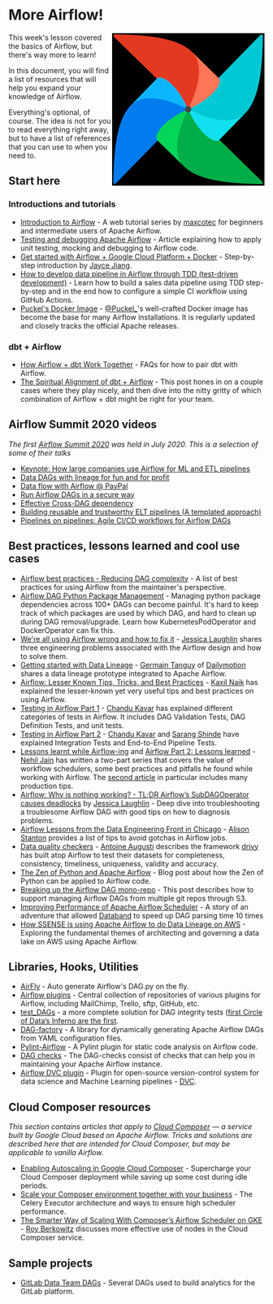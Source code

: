 # More Airflow!

[<img src="../images/2022-09-02-12-55-27.png" align="right">](https://airflow.apache.org/)

This week's lesson covered the basics of Airflow, but there's way more to learn!

In this document, you will find a list of resources that will help you expand your knowledge of Airflow.

Everything's optional, of course. The idea is not for you to read everything right away, but to have a list of references that you can use to when you need to.

## Start here

### Introductions and tutorials

- [Introduction to Airflow](https://www.youtube.com/playlist?list=PLzKRcZrsJN_xcKKyKn18K7sWu5TTtdywh) - A web tutorial series by [maxcotec](https://maxcotec.com) for beginners and intermediate users of Apache Airflow.
- [Testing and debugging Apache Airflow](https://blog.godatadriven.com/testing-and-debugging-apache-airflow) - Article explaining how to apply unit testing, mocking and debugging to Airflow code.
- [Get started with Airflow + Google Cloud Platform + Docker](https://medium.com/@junjiejiang94/get-started-with-airflow-google-cloud-platform-docker-a21c46e0f797) - Step-by-step introduction by [Jayce Jiang](https://medium.com/@junjiejiang94).
- [How to develop data pipeline in Airflow through TDD (test-driven development)](https://blog.magrathealabs.com/how-to-develop-data-pipeline-in-airflow-through-tdd-test-driven-development-c3333439f358) - Learn how to build a sales data pipeline using TDD step-by-step and in the end how to configure a simple CI workflow using GitHub Actions.
- [Puckel's Docker Image](https://github.com/puckel/docker-airflow) - [@Puckel_](https://twitter.com/Puckel_)'s well-crafted Docker image has become the base for many Airflow installations.  It is regularly updated and closely tracks the official Apache releases.

### dbt + Airflow

- [How Airflow + dbt Work Together](https://www.getdbt.com/blog/dbt-airflow/) - FAQs for how to pair dbt with Airflow.
- [The Spiritual Alignment of dbt + Airflow](https://docs.getdbt.com/blog/dbt-airflow-spiritual-alignment) - This post hones in on a couple cases where they play nicely, and then dive into the nitty gritty of which combination of Airflow + dbt might be right for your team.

## Airflow Summit 2020 videos

*The first [Airflow Summit 2020](https://airflowsummit.org/) was held in July 2020. This is a selection of some of their talks*

- [Keynote: How large companies use Airflow for ML and ETL pipelines](https://youtu.be/428AiCBMZoQ)
- [Data DAGs with lineage for fun and for profit](https://youtu.be/l_vVxOdvujg)
- [Data flow with Airflow @ PayPal](https://youtu.be/kAtaj_s4f-w)
- [Run Airflow DAGs in a secure way](https://youtu.be/QhnItssm4yU)
- [Effective Cross-DAG dependency](https://youtu.be/p66GcO0LbFQ)
- [Building reusable and trustworthy ELT pipelines (A templated approach)](https://youtu.be/R4bp3_VyJ70)
- [Pipelines on pipelines: Agile CI/CD workflows for Airflow DAGs](https://youtu.be/tY4F9X5l6dg)

## Best practices, lessons learned and cool use cases

- [Airflow best practices - Reducing DAG complexity](https://airflow.apache.org/docs/apache-airflow/stable/best-practices.html#reducing-dag-complexity) - A list of best practices for using Airflow from the maintainer's perspective.
- [Airflow DAG Python Package Management](https://www.youtube.com/watch?v=9pykChPp-X4&t=121s) - Managing python package dependencies across 100+ DAGs can become painful. It's hard to keep track of which packages are used by which DAG, and hard to clean up during DAG removal/upgrade. Learn how KubernetesPodOperator and DockerOperator can fix this.
- [We're all using Airflow wrong and how to fix it](https://medium.com/bluecore-engineering/were-all-using-airflow-wrong-and-how-to-fix-it-a56f14cb0753) - [Jessica Laughlin](https://www.jldlaughlin.com/) shares three engineering problems associated with the Airflow design and how to solve them.
- [Getting started with Data Lineage](https://medium.com/dailymotion/getting-started-with-data-lineage-6307b2b429b3) - [Germain Tanguy](https://www.linkedin.com/in/germain-tanguy/) of [Dailymotion](https://www.dailymotion.com/) shares a data lineage prototype integrated to Apache Airflow.
- [Airflow: Lesser Known Tips, Tricks, and Best Practices](https://medium.com/datareply/airflow-lesser-known-tips-tricks-and-best-practises-cf4d4a90f8f) - [Kaxil Naik](https://www.linkedin.com/in/kaxil/) has explained the lesser-known yet very useful tips and best practices on using Airflow.
- [Testing in Airflow Part 1](https://medium.com/@chandukavar/testing-in-airflow-part-1-DAG-validation-tests-DAG-definition-tests-and-unit-tests-2aa94970570c) - [Chandu Kavar](https://twitter.com/chandukavar) has explained different categories of tests in Airflow. It includes DAG Validation Tests, DAG Definition Tests, and unit tests.
- [Testing in Airflow Part 2](https://medium.com/@chandukavar/testing-in-airflow-part-2-integration-tests-and-end-to-end-pipeline-tests-af0555cd1a82) - [Chandu Kavar](https://twitter.com/chandukavar) and [Sarang Shinde](https://www.linkedin.com/in/sarang-shinde-219a4873/) have explained Integration Tests and End-to-End Pipeline Tests.
- [Lessons learnt while Airflow-ing](https://medium.com/@nehiljain/lessons-learnt-while-airflow-ing-32d3b7fc3fbf) and [Airflow Part 2: Lessons learned](https://medium.com/snaptravel/airflow-part-2-lessons-learned-793fa3c0841e) - [Nehil Jain](https://twitter.com/nehiljain) has written a two-part series that covers the value of workflow schedulers, some best practices and pitfalls he found while working with Airflow.  The [second article](https://medium.com/snaptravel/airflow-part-2-lessons-learned-793fa3c0841e) in particular includes many production tips.
- [Airflow: Why is nothing working? - TL;DR Airflow’s SubDAGOperator causes deadlocks](https://medium.com/bluecore-engineering/airflow-why-is-nothing-working-f705eb6b7b04) by [Jessica Laughlin](https://twitter.com/thepressofjess) - Deep dive into troubleshooting a troublesome Airflow DAG with good tips on how to diagnosis problems.
- [Airflow Lessons from the Data Engineering Front in Chicago](https://medium.com/stanton-ventures-insights/airflow-lessons-from-the-data-engineering-front-in-chicago-9489e6ad5c3d) - [Alison Stanton](https://twitter.com/alison985) provides a list of tips to avoid gotchas in Airflow jobs.
- [Data quality checkers](https://drivy.engineering/data-quality/) - [Antoine Augusti](https://twitter.com/AntoineAugusti) describes the framework [drivy](https://www.drivy.co.uk/) has built atop Airflow to test their datasets for completeness, consistency, timeliness, uniqueness, validity and accuracy.
- [The Zen of Python and Apache Airflow](https://blog.godatadriven.com/zen-of-python-and-apache-airflow) - Blog post about how the Zen of Python can be applied to Airflow code.
- [Breaking up the Airflow DAG mono-repo](https://tech.scribd.com/blog/2020/breaking-up-the-DAG-repo.html) - This post describes how to support managing Airflow DAGs from multiple git repos through S3.
- [Improving Performance of Apache Airflow Scheduler](https://medium.com/databand-ai/improving-performance-of-apache-airflow-scheduler-507f4cb6462a) - A story of an adventure that allowed [Databand](https://databand.ai/) to speed up DAG parsing time 10 times
- [How SSENSE is using Apache Airflow to do Data Lineage on AWS](https://medium.com/ssense-tech/principled-data-engineering-part-ii-data-governance-30297abb2446) - Exploring the fundamental themes of architecting and governing a data lake on AWS using Apache Airflow.

## Libraries, Hooks, Utilities

- [AirFly](https://github.com/ryanchao2012/airfly) - Auto generate Airflow's DAG.py on the fly.
- [Airflow plugins](https://github.com/airflow-plugins/) - Central collection of repositories of various plugins for Airflow, including MailChimp, Trello, sftp, GitHub, etc.
- [test_DAGs](https://gist.github.com/criccomini/2862667822af7fae8b55682faef029a7) - a more complete solution for DAG integrity tests ([first Circle of Data’s Inferno are the first](https://medium.com/@ingwbaa/datas-inferno-7-circles-of-data-testing-hell-with-airflow-cef4adff58d8).
- [DAG-factory](https://github.com/ajbosco/DAG-factory) - A library for dynamically generating Apache Airflow DAGs from YAML configuration files.
- [Pylint-Airflow](https://github.com/BasPH/pylint-airflow) - A Pylint plugin for static code analysis on Airflow code.
- [DAG checks](https://github.com/politools/DAG-checks) - The DAG-checks consist of checks that can help you in maintaining your Apache Airflow instance.
- [Airflow DVC plugin](https://github.com/covid-genomics/airflow-dvc) - Plugin for open-source version-control system for data science and Machine Learning pipelines - [DVC](https://dvc.org/).

## Cloud Composer resources

*This section contains articles that apply to [Cloud Composer](https://cloud.google.com/composer) — a service built by Google Cloud based on Apache Airflow. Tricks and solutions are described here that are intended for Cloud Composer, but may be applicable to vanilla Airflow.*

- [Enabling Autoscaling in Google Cloud Composer](https://medium.com/traveloka-engineering/enabling-autoscaling-in-google-cloud-composer-ac84d3ddd60) - Supercharge your Cloud Composer deployment while saving up some cost during idle periods.
- [Scale your Composer environment together with your business](https://cloud.google.com/blog/products/data-analytics/scale-your-composer-environment-together-your-business) - The Celery Executor architecture and ways to ensure high scheduler performance.
- [The Smarter Way of Scaling With Composer’s Airflow Scheduler on GKE](https://medium.com/swlh/the-smarter-way-of-scaling-with-composers-airflow-scheduler-on-gke-88619238c77b) - [Roy Berkowitz](https://www.linkedin.com/in/roy-berkowitz-19922aa9/) discusses more effective use of nodes in the Cloud Composer service.

## Sample projects

- [GitLab Data Team DAGs](https://gitlab.com/gitlab-data/analytics/-/tree/master/DAGs) - Several DAGs used to build analytics for the GitLab platform.
